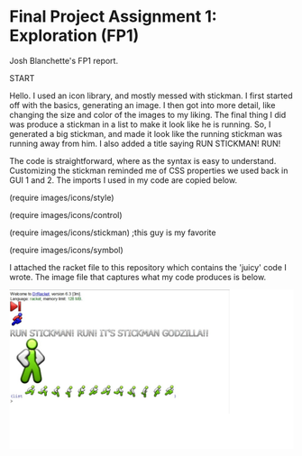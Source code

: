 # Final Project Assignment 1: Exploration (FP1)
Josh Blanchette's FP1 report.


START


Hello.  I used an icon library, and mostly messed with stickman.  I first started off with the basics, generating an image.  I then got into more detail, like changing the size and color of the images to my liking.  The final thing I did was produce a stickman in a list to make it look like he is running.  So, I generated a big stickman, and made it look like the running stickman was running away from him.  I also added a title saying RUN STICKMAN! RUN!

The code is straightforward, where as the syntax is easy to understand.  Customizing the stickman reminded me of CSS properties we used back in GUI 1 and 2.  The imports I used in my code are copied below.

(require images/icons/style)

(require images/icons/control) 

(require images/icons/stickman)  ;this guy is my favorite 

(require images/icons/symbol)

I attached the racket file to this repository which contains the 'juicy' code I wrote.  The image file that captures what my code produces is below.


  



![alt tag](https://github.com/JoshB53/FP1/blob/master/FP1Image.jpg)


